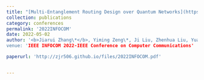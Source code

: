 ```yaml
---
title: "[Multi-Entanglement Routing Design over Quantum Networks](https://ieeexplore.ieee.org/abstract/document/9796810/)"
collection: publications
category: conferences
permalink: '2022INFOCOM'
date: 2022-05-02
author: '<b>Jiarui Zhang\*</b>, Yiming Zeng\*, Ji Liu, Zhenhua Liu, Yuanyuan Yang
venue: 'IEEE INFOCOM 2022-IEEE Conference on Computer Communications'

paperurl: 'http://zjr506.github.io/files/2022INFOCOM.pdf'


---
```

